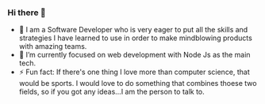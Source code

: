 ### Hi there 👋
- 🔭 I am a Software Developer who is very eager to put all the skills and strategies I have learned to use in order to make mindblowing products with amazing teams.
- 🌱 I’m currently focused on web development with Node Js as the main tech.
- ⚡ Fun fact: If there's one thing I love more than computer science, that would be sports. I would love to do something that combines thoese two fields, so if you got any ideas...I am the person to talk to.


<!--
**nlb01/nlb01** is a ✨ _special_ ✨ repository because its `README.md` (this file) appears on your GitHub profile.

Here are some ideas to get you started:

- 🔭 I’m currently working on ...
- 🌱 I’m currently learning ...
- 👯 I’m looking to collaborate on ...
- 🤔 I’m looking for help with ...
- 💬 Ask me about ...
- 📫 How to reach me: ...
- 😄 Pronouns: ...
- ⚡ Fun fact: ...
-->
